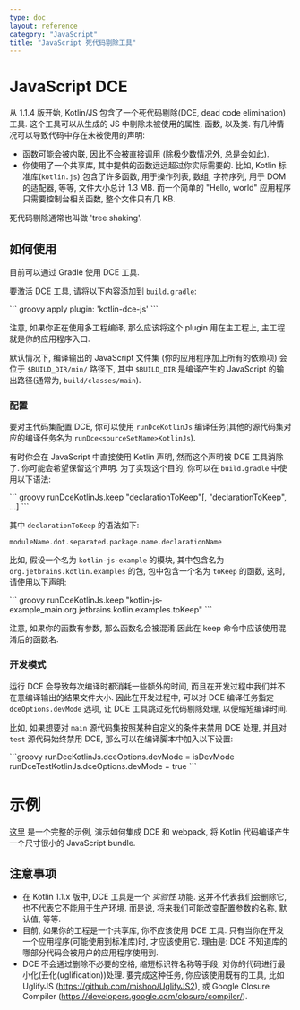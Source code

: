 ```yaml
---
type: doc
layout: reference
category: "JavaScript"
title: "JavaScript 死代码剔除工具"
---
```


# JavaScript DCE

从 1.1.4 版开始, Kotlin/JS 包含了一个死代码剔除(DCE, dead code elimination)工具.
这个工具可以从生成的 JS 中剔除未被使用的属性, 函数, 以及类.
有几种情况可以导致代码中存在未被使用的声明:

* 函数可能会被内联, 因此不会被直接调用 (除极少数情况外, 总是会如此).
* 你使用了一个共享库, 其中提供的函数远远超过你实际需要的.
  比如, Kotlin 标准库(`kotlin.js`) 包含了许多函数, 用于操作列表, 数组, 字符序列, 用于 DOM 的适配器, 等等, 文件大小总计 1.3 MB.
  而一个简单的 "Hello, world" 应用程序只需要控制台相关函数, 整个文件只有几 KB.

死代码剔除通常也叫做 'tree shaking'.


## 如何使用

目前可以通过 Gradle 使用 DCE 工具.

要激活 DCE 工具, 请将以下内容添加到 `build.gradle`:

<div class="sample" markdown="1" theme="idea" data-highlight-only>
``` groovy
apply plugin: 'kotlin-dce-js'
```
</div>

注意, 如果你正在使用多工程编译, 那么应该将这个 plugin 用在主工程上, 主工程就是你的应用程序入口.

默认情况下, 编译输出的 JavaScript 文件集 (你的应用程序加上所有的依赖项) 会位于 `$BUILD_DIR/min/` 路径下, 其中 `$BUILD_DIR` 是编译产生的 JavaScript 的输出路径(通常为, `build/classes/main`).


### 配置

要对主代码集配置 DCE, 你可以使用 `runDceKotlinJs` 编译任务(其他的源代码集对应的编译任务名为 `runDce<sourceSetName>KotlinJs`).

有时你会在 JavaScript 中直接使用 Kotlin 声明, 然而这个声明被 DCE 工具消除了. 你可能会希望保留这个声明.
为了实现这个目的, 你可以在 `build.gradle` 中使用以下语法:

<div class="sample" markdown="1" theme="idea" data-highlight-only>
``` groovy
runDceKotlinJs.keep "declarationToKeep"[, "declarationToKeep", ...]
```
</div>

其中 `declarationToKeep` 的语法如下:

```
moduleName.dot.separated.package.name.declarationName
```

比如, 假设一个名为 `kotlin-js-example` 的模块, 其中包含名为 `org.jetbrains.kotlin.examples` 的包, 包中包含一个名为 `toKeep` 的函数,
这时, 请使用以下声明:

<div class="sample" markdown="1" theme="idea" data-highlight-only>
``` groovy
runDceKotlinJs.keep "kotlin-js-example_main.org.jetbrains.kotlin.examples.toKeep"
```
</div>

注意, 如果你的函数有参数, 那么函数名会被混淆,因此在 keep 命令中应该使用混淆后的函数名.

### 开发模式

运行 DCE 会导致每次编译时都消耗一些额外的时间, 而且在开发过程中我们并不在意编译输出的结果文件大小.
因此在开发过程中, 可以对 DCE 编译任务指定 `dceOptions.devMode` 选项, 让 DCE 工具跳过死代码剔除处理, 以便缩短编译时间.

比如, 如果想要对 `main` 源代码集按照某种自定义的条件来禁用 DCE 处理, 并且对 `test` 源代码始终禁用 DCE, 那么可以在编译脚本中加入以下设置:

<div class="sample" markdown="1" theme="idea" data-highlight-only>
```groovy
runDceKotlinJs.dceOptions.devMode = isDevMode
runDceTestKotlinJs.dceOptions.devMode = true
```
</div>

# 示例

[这里](https://github.com/JetBrains/kotlin-examples/tree/master/gradle/js-dce) 是一个完整的示例, 演示如何集成 DCE 和 webpack, 将 Kotlin 代码编译产生一个尺寸很小的 JavaScript bundle.


## 注意事项

* 在 Kotlin 1.1.x 版中, DCE 工具是一个 *实验性* 功能.
 这并不代表我们会删除它, 也不代表它不能用于生产环境. 而是说, 将来我们可能改变配置参数的名称, 默认值, 等等.
* 目前, 如果你的工程是一个共享库, 你不应该使用 DCE 工具.
  只有当你在开发一个应用程序(可能使用到标准库)时, 才应该使用它.
   理由是: DCE 不知道库的哪部分代码会被用户的应用程序使用到.
* DCE 不会通过删除不必要的空格, 缩短标识符名称等手段, 对你的代码进行最小化(丑化(uglification))处理.
  要完成这种任务, 你应该使用既有的工具, 比如 UglifyJS (https://github.com/mishoo/UglifyJS2), 或 Google Closure Compiler (https://developers.google.com/closure/compiler/).
